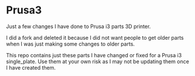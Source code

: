 Prusa3
======

Just a few changes I have done to Prusa i3 parts 3D printer.

I did a fork and deleted it because I did not want people to get older parts when I was just making some changes to older parts. 

This repo contains just these parts I have changed or fixed for a Prusa i3 single_plate. Use them at your own risk as I may not be updating them once I have created them.
